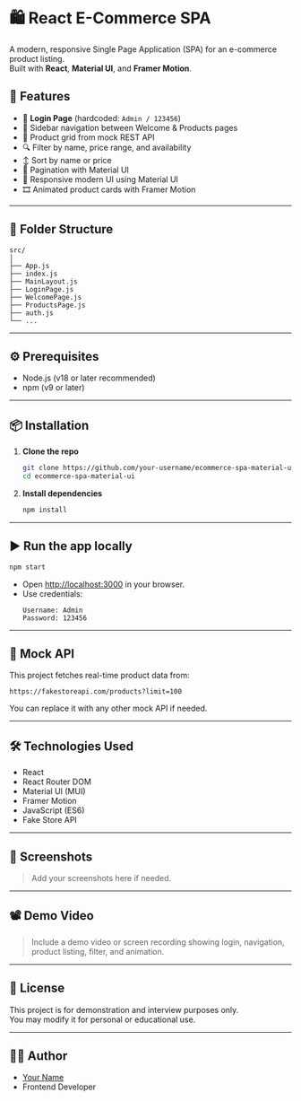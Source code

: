 
# 🛍️ React E-Commerce SPA

A modern, responsive Single Page Application (SPA) for an e-commerce product listing.  
Built with **React**, **Material UI**, and **Framer Motion**.  

## 🚀 Features

- 🔐 **Login Page** (hardcoded: `Admin / 123456`)
- 🧭 Sidebar navigation between Welcome & Products pages
- 🛒 Product grid from mock REST API
- 🔍 Filter by name, price range, and availability
- ↕️ Sort by name or price
- 📄 Pagination with Material UI
- 🎨 Responsive modern UI using Material UI
- 🎞️ Animated product cards with Framer Motion

---

## 📁 Folder Structure

```
src/
│
├── App.js
├── index.js
├── MainLayout.js
├── LoginPage.js
├── WelcomePage.js
├── ProductsPage.js
├── auth.js
└── ...
```

---

## ⚙️ Prerequisites

- Node.js (v18 or later recommended)
- npm (v9 or later)

---

## 📦 Installation

1. **Clone the repo**  
   ```bash
   git clone https://github.com/your-username/ecommerce-spa-material-ui.git
   cd ecommerce-spa-material-ui
   ```

2. **Install dependencies**  
   ```bash
   npm install
   ```

---

## ▶️ Run the app locally

```bash
npm start
```

- Open [http://localhost:3000](http://localhost:3000) in your browser.
- Use credentials:
  ```
  Username: Admin
  Password: 123456
  ```

---

## 🧪 Mock API

This project fetches real-time product data from:

```
https://fakestoreapi.com/products?limit=100
```

You can replace it with any other mock API if needed.

---

## 🛠 Technologies Used

- React
- React Router DOM
- Material UI (MUI)
- Framer Motion
- JavaScript (ES6)
- Fake Store API

---

## 📸 Screenshots

> Add your screenshots here if needed.

---

## 📽️ Demo Video

> Include a demo video or screen recording showing login, navigation, product listing, filter, and animation.

---

## 🧾 License

This project is for demonstration and interview purposes only.  
You may modify it for personal or educational use.

---

## 👨‍💻 Author

- [Your Name](https://github.com/your-username)
- Frontend Developer
